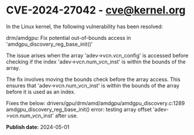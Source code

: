 # CVE-2024-27042 - cve@kernel.org

In the Linux kernel, the following vulnerability has been resolved:

drm/amdgpu: Fix potential out-of-bounds access in 'amdgpu_discovery_reg_base_init()'

The issue arises when the array 'adev->vcn.vcn_config' is accessed
before checking if the index 'adev->vcn.num_vcn_inst' is within the
bounds of the array.

The fix involves moving the bounds check before the array access. This
ensures that 'adev->vcn.num_vcn_inst' is within the bounds of the array
before it is used as an index.

Fixes the below:
drivers/gpu/drm/amd/amdgpu/amdgpu_discovery.c:1289 amdgpu_discovery_reg_base_init() error: testing array offset 'adev->vcn.num_vcn_inst' after use.

**Publish date:** 2024-05-01
